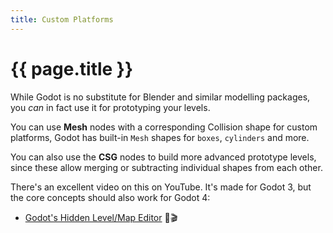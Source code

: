 ```yaml
---
title: Custom Platforms
---
```

# {{ page.title }}

While Godot is no substitute for Blender and similar modelling packages, you _can_ in fact use it for prototyping your levels.

You can use **Mesh** nodes with a corresponding Collision shape for custom platforms, Godot has built-in `Mesh` shapes for `boxes`, `cylinders` and more.

You can also use the **CSG** nodes to build more advanced prototype levels, since these allow merging or subtracting individual shapes from each other.

There's an excellent video on this on YouTube. It's made for Godot 3, but the core concepts should also work for Godot 4:

* [Godot's Hidden Level/Map Editor](https://www.youtube.com/watch?v=BUjCtwLO0S8) 🔗🎬 